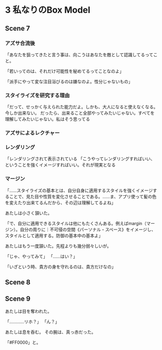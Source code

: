 # 3 私なりのBox Model

## Scene 7

### アズサ合流後


「あなたを狙ってきたと言う事は、向こうはあなたを敵として認識してるってこと。





「若いってのは、それだけ可能性を秘めてるってことなのよ」

「派手にやって変な注目浴びるのは嫌なのよ。性分じゃないもの」

### スタイライズを研究する理由
「だって、せっかく与えられた能力だよ。しかも、大人になると使えなくなる。
今しか出来ない。
だったら、出来ること全部やってみたいじゃない。すべてを理解してみたいじゃない。私はそう思ってる

### アズサによるレクチャー



### レンダリング

「レンダリングされて表示されている
「こうやってレンダリングすればいい、ということを強くイメージすればいい。それが現実となる


### マージン

「……スタイライズの基本とは、自分自身に適用するスタイルを強くイメージすることで、見た目や性質を変化させることである。……ま、アプリ使って髪の色を変えたり出来てるんだから、その辺は理解してるよね」
 
あたしは小さく頷いた。

「で、自分に適用できるスタイルは他にもたくさんある。例えばmargin（マージン）。自分の周りに｜不可侵の空間《パーソナル・スペース》をイメージし、スタイルとして適用する。防御の基本中の基本よ」

 あたしはもう一度頷いた。先程よりも幾分弱々しいが。

「じゃ、やってみて」
「……はい？」


「いざという時、貴方の身を守れるのは、貴方だけなの」


## Scene 8
## Scene 9

あたしは目を奪われた。

「…………リホ？」
「ん？」

あたしは息を呑む。
その腕は、真っ赤だった。

「#FF0000」と。

<!--stackedit_data:
eyJoaXN0b3J5IjpbLTExMjgwNjUxMTksOTMwMzE4MjAyLDg4MT
cxNjgzMCwtMTc5MzU4MTM4OCwzMzI1ODI0MDMsMTkzNzM1ODQy
Nl19
-->